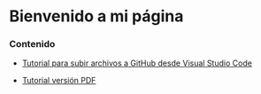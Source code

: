# Bienvenido a mi página

### Contenido

- [Tutorial para subir archivos a GitHub desde Visual Studio Code](https://github.com/celia10335/celia10335.github.io/blob/main/tutorial_github_VSCode.html)

- [Tutorial versión PDF](https://github.com/celia10335/celia10335.github.io/blob/main/Tutorial_github%20con%20VSCode%20-%20Celia%20Blanco.pdf)
